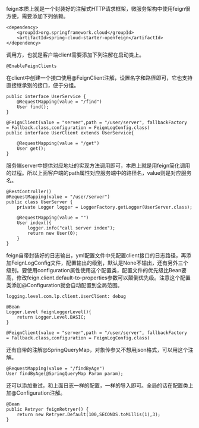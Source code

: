 feign本质上就是一个封装好的注解式HTTP请求框架，微服务架构中使用feign很方便，需要添加下列依赖。

```
<dependency>
    <groupId>org.springframework.cloud</groupId>
    <artifactId>spring-cloud-starter-openfeign</artifactId>
</dependency>
```

调用方，也就是客户端client需要添加下列注解在启动类上。

```
@EnableFeignClients
```

在client中创建一个接口使用@FeignClient注解，设置名字和路径即可，它也支持直接继承别的接口，便于分组。

```
public interface UserService {
    @RequestMapping(value = "/find")
    User find();
}

@FeignClient(value = "server",path = "/user/server", fallbackFactory  = Fallback.class,configuration = FeignLogConfig.class)
public interface UserClient extends UserService{

    @RequestMapping(value = "/get")
    User get();
}
```

服务端server中提供对应地址的实现方法调用即可，本质上就是用feign简化调用的过程。所以上面客户端的path属性对应服务端中的路径名，value则是对应服务名。

```
@RestController()
@RequestMapping(value = "/user/server")
public class UserServer {
    private Logger logger = LoggerFactory.getLogger(UserServer.class);

    @RequestMapping(value = "")
    User index(){
        logger.info("call server index");
        return new User(0);
    }
}
```

feign自带封装好的日志输出，yml配置文件中先配置client接口的日志路径，再添加FeignLogConfig文件，配置输出的级别，默认是None不输出，还有另外三个级别。要使用configuration属性使用这个配置类，配置文件的优先级比Bean要高，修改feign.client.default-to-properties参数可以颠倒优先级。注意这个配置类添加@Configuration就会自动配置到全局范围。
```
logging.level.com.lp.client.UserClient: debug

@Bean
Logger.Level feignLoggerLevel(){
    return Logger.Level.BASIC;
}

@FeignClient(value = "server",path = "/user/server", fallbackFactory  = Fallback.class,configuration = FeignLogConfig.class)
```

还有自带的注解@SpringQueryMap，对象传参又不想用json格式，可以用这个注解。
```
@RequestMapping(value = "/findByAge")
User findByAge(@SpringQueryMap Param param);
```

还可以添加重试，和上面日志一样的配置，一样的导入即可。全局的话在配置类上加@Configuration注解。
```
@Bean
public Retryer feignRetryer() {
    return new Retryer.Default(100,SECONDS.toMillis(1),3);
}
```